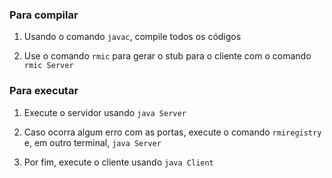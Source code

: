 ### Para compilar 

1. Usando o comando `javac`, compile todos os códigos

2. Use o comando `rmic` para gerar o stub para o cliente com o comando `rmic Server`

### Para executar

1. Execute o servidor usando `java Server`

2. Caso ocorra algum erro com as portas, execute o comando `rmiregistry` e, em outro terminal, `java Server`

3. Por fim, execute o cliente usando `java Client`
